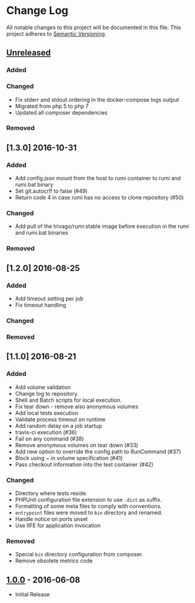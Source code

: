 # Change Log
All notable changes to this project will be documented in this file.
This project adheres to [Semantic Versioning](http://semver.org/).

## [Unreleased]
### Added

### Changed
- Fix stderr and stdout ordering in the docker-compose logs output
- Migrated from php 5 to php 7
- Updated all composer dependencies

### Removed

## [1.3.0] 2016-10-31
### Added
- Add config.json mount from the host to rumi container to rumi and rumi.bat binary
- Set git.autocrlf to false (#49)
- Return code 4 in case rumi has no access to clone repository (#50)

### Changed
- Add pull of the trivago/rumi:stable image before execution in the rumi and rumi.bat binaries

### Removed

## [1.2.0] 2016-08-25
### Added
- Add timeout setting per job
- Fix timeout handling

### Changed

### Removed

## [1.1.0] 2016-08-21
### Added
- Add volume validation
- Change log to repository.
- Shell and Batch scripts for local execution.
- Fix tear down - remove also anonymous volumes
- Add local tests execution
- Validate process timeout on runtime
- Add random delay on a job startup
- travis-ci execution (#36)
- Fail on any command (#38)
- Remove anonymous volumes on tear down (#33)
- Add new option to override the config path to RunCommand (#37)
- Block using ~ in volume specification (#41)
- Pass checkout information into the test container (#42)

### Changed
- Directory where tests reside.
- PHPUnit configuration file extension to use `.dist` as suffix.
- Formatting of some meta files to comply with conventions.
- `entrypoint` files were moved to `bin` directory and renamed.
- Handle notice on ports unset
- Use IIFE for application invocation

### Removed
- Special `bin` directory configuration from composer.
- Remove obsolete metrics code

## [1.0.0] - 2016-06-08
- Initial Release

[Unreleased]: https://github.com/trivago/rumi/compare/v1.0.0...HEAD
[1.0.0]: https://github.com/trivago/rumi/compare/6b56539df6c9975dc28249c5959e33388451dd72...v1.0.0

